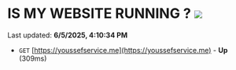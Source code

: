 # IS MY WEBSITE RUNNING ? [![](https://img.shields.io/static/v1?label=Sponsor&message=%E2%9D%A4&logo=GitHub&color=%23fe8e86)](https://github.com/sponsors/Youssef-Lehmam)

Last updated: **6/5/2025, 4:10:34 PM**

- `GET` [https://youssefservice.me](https://youssefservice.me) - **Up** (309ms)
